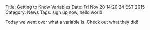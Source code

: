 Title: Getting to Know Variables
Date: Fri Nov 20 14:20:24 EST 2015
Category: News
Tags: sign up now, hello world

Today we went over what a variable is. Check out what they did!
